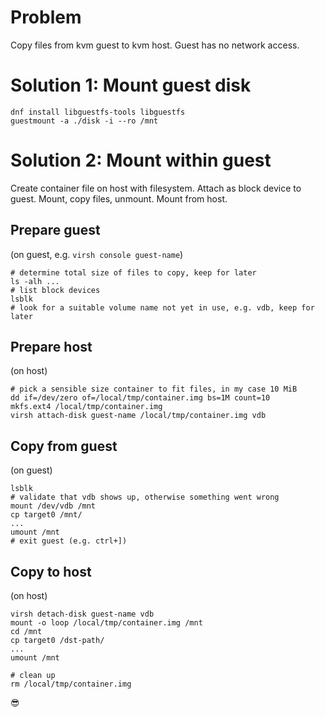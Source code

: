 # Problem
Copy files from kvm guest to kvm host. Guest has no network access.

# Solution 1: Mount guest disk
```
dnf install libguestfs-tools libguestfs
guestmount -a ./disk -i --ro /mnt
```

# Solution 2: Mount within guest
Create container file on host with filesystem. Attach as block device to guest. Mount, copy files, unmount. Mount from host.

## Prepare guest
(on guest, e.g. ```virsh console guest-name```)
```
# determine total size of files to copy, keep for later
ls -alh ...
# list block devices
lsblk
# look for a suitable volume name not yet in use, e.g. vdb, keep for later
```

## Prepare host
(on host)
```
# pick a sensible size container to fit files, in my case 10 MiB
dd if=/dev/zero of=/local/tmp/container.img bs=1M count=10
mkfs.ext4 /local/tmp/container.img
virsh attach-disk guest-name /local/tmp/container.img vdb
```

## Copy from guest
(on guest)
```
lsblk
# validate that vdb shows up, otherwise something went wrong
mount /dev/vdb /mnt
cp target0 /mnt/
...
umount /mnt
# exit guest (e.g. ctrl+])
```

## Copy to host
(on host)
```
virsh detach-disk guest-name vdb
mount -o loop /local/tmp/container.img /mnt
cd /mnt
cp target0 /dst-path/
...
umount /mnt

# clean up
rm /local/tmp/container.img
```

😎
